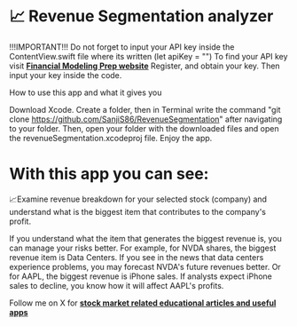 # 📈 Revenue Segmentation analyzer

!!!IMPORTANT!!! Do not forget to input your API key inside the ContentView.swift file where its written (let apiKey = "") To find your API key visit [**Financial Modeling Prep website**](https://site.financialmodelingprep.com) Register, and obtain your key. Then input your key inside the code. 

How to use this app and what it gives you

Download Xcode. Create a folder, then in Terminal write the command "git clone https://github.com/SanjiS86/RevenueSegmentation" after navigating to your folder. Then, open your folder with the downloaded files and open the revenueSegmentation.xcodeproj file. Enjoy the app.

# With this app you can see:

📈Examine revenue breakdown for your selected stock (company) and understand what is the biggest item that contributes to the company's profit. 

If you understand what the item that generates the biggest revenue is, you can manage your risks better. For example, for NVDA shares, the biggest revenue item is Data Centers. If you see in the news that data centers experience problems, you may forecast NVDA's future revenues better.
Or for AAPL, the biggest revenue is iPhone sales. If analysts expect iPhone sales to decline, you know how it will affect AAPL's profits.

Follow me on X for [**stock market related educational articles and useful apps**](https://x.com/Sanji_vals) 
